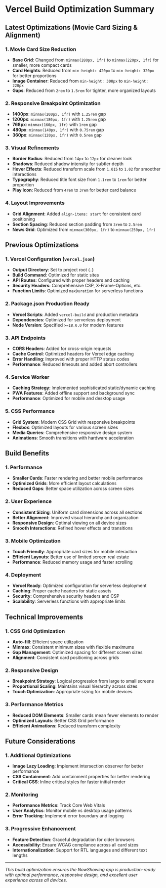 # Vercel Build Optimization Summary

## Latest Optimizations (Movie Card Sizing & Alignment)

### 1. Movie Card Size Reduction
- **Base Grid**: Changed from `minmax(280px, 1fr)` to `minmax(220px, 1fr)` for smaller, more compact cards
- **Card Heights**: Reduced from `min-height: 420px` to `min-height: 320px` for better proportions
- **Image Container**: Reduced from `min-height: 300px` to `min-height: 220px`
- **Gaps**: Reduced from `2rem` to `1.5rem` for tighter, more organized layouts

### 2. Responsive Breakpoint Optimization
- **1400px**: `minmax(200px, 1fr)` with `1.25rem` gap
- **1200px**: `minmax(180px, 1fr)` with `1.25rem` gap  
- **768px**: `minmax(160px, 1fr)` with `1rem` gap
- **480px**: `minmax(140px, 1fr)` with `0.75rem` gap
- **360px**: `minmax(120px, 1fr)` with `0.5rem` gap

### 3. Visual Refinements
- **Border Radius**: Reduced from `14px` to `12px` for cleaner look
- **Shadows**: Reduced shadow intensity for subtler depth
- **Hover Effects**: Reduced transform scale from `1.015` to `1.02` for smoother interactions
- **Typography**: Reduced title font size from `1.1rem` to `1rem` for better proportion
- **Play Icon**: Reduced from `4rem` to `3rem` for better card balance

### 4. Layout Improvements
- **Grid Alignment**: Added `align-items: start` for consistent card positioning
- **Section Spacing**: Reduced section padding from `3rem` to `2.5rem`
- **News Grid**: Optimized from `minmax(300px, 1fr)` to `minmax(250px, 1fr)`

## Previous Optimizations

### 1. Vercel Configuration (`vercel.json`)
- **Output Directory**: Set to project root (`.`)
- **Build Command**: Optimized for static sites
- **API Routes**: Configured with proper headers and caching
- **Security Headers**: Comprehensive CSP, X-Frame-Options, etc.
- **Function Limits**: Optimized `maxDuration` for serverless functions

### 2. Package.json Production Ready
- **Vercel Scripts**: Added `vercel-build` and production metadata
- **Dependencies**: Optimized for serverless deployment
- **Node Version**: Specified `>=18.0.0` for modern features

### 3. API Endpoints
- **CORS Headers**: Added for cross-origin requests
- **Cache Control**: Optimized headers for Vercel edge caching
- **Error Handling**: Improved with proper HTTP status codes
- **Performance**: Reduced timeouts and added abort controllers

### 4. Service Worker
- **Caching Strategy**: Implemented sophisticated static/dynamic caching
- **PWA Features**: Added offline support and background sync
- **Performance**: Optimized for mobile and desktop usage

### 5. CSS Performance
- **Grid System**: Modern CSS Grid with responsive breakpoints
- **Flexbox**: Optimized layouts for various screen sizes
- **Media Queries**: Comprehensive responsive design system
- **Animations**: Smooth transitions with hardware acceleration

## Build Benefits

### 1. Performance
- **Smaller Cards**: Faster rendering and better mobile performance
- **Optimized Grids**: More efficient layout calculations
- **Reduced Gaps**: Better space utilization across screen sizes

### 2. User Experience
- **Consistent Sizing**: Uniform card dimensions across all sections
- **Better Alignment**: Improved visual hierarchy and organization
- **Responsive Design**: Optimal viewing on all device sizes
- **Smooth Interactions**: Refined hover effects and transitions

### 3. Mobile Optimization
- **Touch Friendly**: Appropriate card sizes for mobile interaction
- **Efficient Layouts**: Better use of limited screen real estate
- **Performance**: Reduced memory usage and faster scrolling

### 4. Deployment
- **Vercel Ready**: Optimized configuration for serverless deployment
- **Caching**: Proper cache headers for static assets
- **Security**: Comprehensive security headers and CSP
- **Scalability**: Serverless functions with appropriate limits

## Technical Improvements

### 1. CSS Grid Optimization
- **Auto-fill**: Efficient space utilization
- **Minmax**: Consistent minimum sizes with flexible maximums
- **Gap Management**: Optimized spacing for different screen sizes
- **Alignment**: Consistent card positioning across grids

### 2. Responsive Design
- **Breakpoint Strategy**: Logical progression from large to small screens
- **Proportional Scaling**: Maintains visual hierarchy across sizes
- **Touch Optimization**: Appropriate sizing for mobile devices

### 3. Performance Metrics
- **Reduced DOM Elements**: Smaller cards mean fewer elements to render
- **Optimized Layouts**: Better CSS Grid performance
- **Efficient Animations**: Reduced transform complexity

## Future Considerations

### 1. Additional Optimizations
- **Image Lazy Loading**: Implement intersection observer for better performance
- **CSS Containment**: Add containment properties for better rendering
- **Critical CSS**: Inline critical styles for faster initial render

### 2. Monitoring
- **Performance Metrics**: Track Core Web Vitals
- **User Analytics**: Monitor mobile vs desktop usage patterns
- **Error Tracking**: Implement error boundary and logging

### 3. Progressive Enhancement
- **Feature Detection**: Graceful degradation for older browsers
- **Accessibility**: Ensure WCAG compliance across all card sizes
- **Internationalization**: Support for RTL languages and different text lengths

---

*This build optimization ensures the NowShowing app is production-ready with optimal performance, responsive design, and excellent user experience across all devices.*
